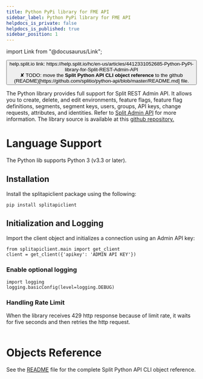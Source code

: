 ```yaml
---
title: Python PyPi library for FME API
sidebar_label: Python PyPi library for FME API
helpdocs_is_private: false
helpdocs_is_published: true
sidebar_position: 1
---
```


import Link from "@docusaurus/Link";

<p>
  <button style={{borderRadius:'8px', border:'1px', fontFamily:'Courier New', fontWeight:'800', textAlign:'left'}}> help.split.io link: https://help.split.io/hc/en-us/articles/4412331052685-Python-PyPi-library-for-Split-REST-Admin-API <br /> ✘ TODO: move the <b>Split Python API CLI object reference</b> to the github (README)[https://github.com/splitio/python-api/blob/master/README.md] file. </button>
</p>

The Python library provides full support for Split REST Admin API. It allows you to create, delete, and edit environments, feature flags, feature flag definitions, segments, segment keys, users, groups, API keys, change requests, attributes, and identities. Refer to [Split Admin API](https://docs.split.io/reference/introduction) for more information. The library source is available at this [github repository.](https://github.com/splitio/python-api)

# Language Support
The Python lib supports Python 3 (v3.3 or later).

## Installation
Install the splitapiclient package using the following:

    pip install splitapiclient

## Initialization and Logging
Import the client object and initializes a connection using an Admin API key:

```
from splitapiclient.main import get_client  
client = get_client({'apikey': 'ADMIN API KEY'})
```

### Enable optional logging

```
import logging  
logging.basicConfig(level=logging.DEBUG)
```

### Handling Rate Limit 
When the library receives 429 http response because of limit rate, it waits for five seconds and then retries the http request.  
   
# Objects Reference

See the [README](https://github.com/splitio/python-api/blob/master/README.md) file for the complete Split Python API CLI object reference.